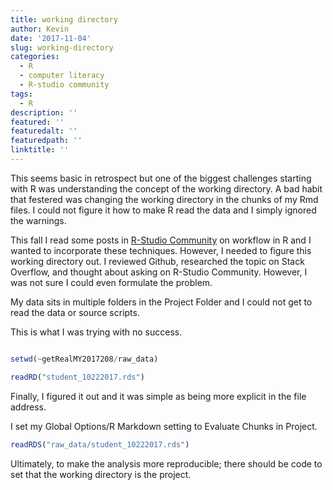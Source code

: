 ```yaml
---
title: working directory
author: Kevin
date: '2017-11-04'
slug: working-directory
categories:
  - R
  - computer literacy
  - R-studio community
tags:
  - R
description: ''
featured: ''
featuredalt: ''
featuredpath: ''
linktitle: ''
---
```


This seems basic in retrospect but one of the biggest challenges starting with R was understanding the concept of the working directory. A bad habit that festered was changing the working directory in the chunks of my Rmd files. I could not figure it how to make R read the data and I simply ignored the warnings. 

This fall I read some posts in [R-Studio Community](https://community.rstudio.com/t/best-practices-for-organizing-rmarkdown-projects/914) on workflow in R and I wanted to incorporate these techniques. However, I needed to figure this working directory out.  I reviewed Github, researched the topic on Stack Overflow, and thought about asking on R-Studio Community. However, I was not sure I could even formulate the problem. 

My data sits in multiple folders in the Project Folder and I could not get to read the data or source scripts. 

This is what I was trying with no success. 


```r

setwd(~getRealMY2017208/raw_data)

readRD("student_10222017.rds")
```

Finally, I figured it out and it was simple as being more explicit in the file address. 




I set my Global Options/R Markdown setting to Evaluate Chunks in Project.  

```r
readRDS("raw_data/student_10222017.rds")

```

Ultimately, to make the analysis more reproducible; there should be  code to set that the working directory is the project. 


